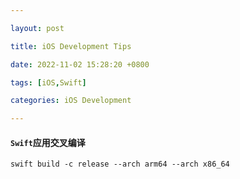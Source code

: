 ```yaml
---

layout: post

title: iOS Development Tips

date: 2022-11-02 15:28:20 +0800

tags: [iOS,Swift]

categories: iOS Development

---
```




#### `Swift`应用交叉编译

```shell
swift build -c release --arch arm64 --arch x86_64
```

